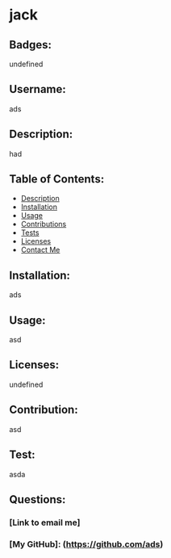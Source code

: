 # jack
  
  ## Badges: 
  <p>undefined<p>

  ## Username: 
  <p>ads<p>
  

  ## Description: 
  <p>had</p>
  
  

  ## Table of Contents:
  * [Description](#)
  * [Installation](#installation)
  * [Usage](#usage) 
  * [Contributions](#contributions)
  * [Tests](#tests)
  * [Licenses](#licenses)
  * [Contact Me](#questions)

 
   
  
  

  ## Installation: 
  <p>ads</p>
  

  ## Usage: 
  <p>asd</p>
  

  ## Licenses: 
  <p>undefined</p>

  

  ## Contribution: 
  <p>asd</p>
  

  ## Test: 
  <p>asda</p>
  
  
  ## Questions:

  ### [Link to email me]<asd>  
  ### [My GitHub]: (https://github.com/ads)
  

  
